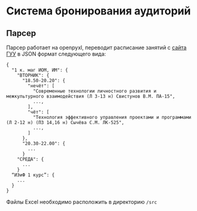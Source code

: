 # Система бронирования аудиторий

## Парсер
Парсер работает на openpyxl, переводит расписание занятий с [сайта ГУУ](https://guu.ru/student/schedule/) в JSON формат следующего вида:

```
{
  "1 к. маг ИОМ, ИМ": {
    "ВТОРНИК": {
      "18.50-20.20": {
        "нечёт": [
          "Современные технологии личностного развития и межкультурного взаимодействия (Л 3-13 н) Свистунов В.М. ПА-15",
          ...,
        ],
        "чёт": [
          "Технология эффективного управления проектами и программами  (Л 2-12 н) (ПЗ 14,16 н) Сычёва С.М. ЛК-525",
          ...,
        ]
      },
      "20.30-22.00": {
        ...
      }
    "СРЕДА": {
      ...
    }
  “ИЭиФ 1 курс”: {
    ...
  }
}
```
Файлы Excel необходимо расположить в директорию `/src` 
